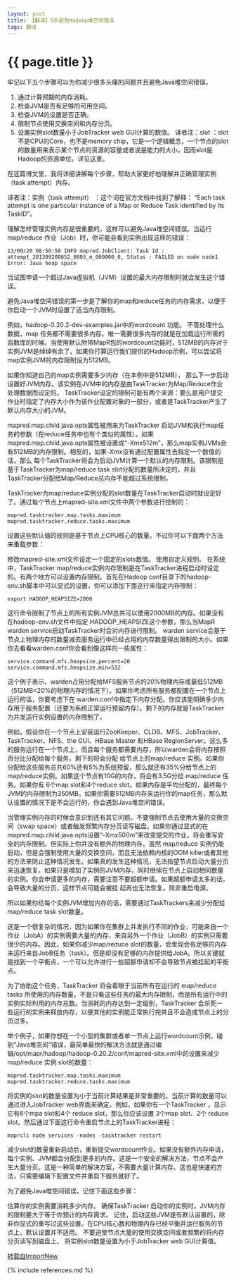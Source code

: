 ```yaml
---
layout: post
title: 【翻译】5步避免Hadoop堆空间错误
tags: 翻译
---
```


{{ page.title }}
================

牢记以下五个步骤可以为你减少很多头痛的问题并且避免Java堆空间错误。

1.	通过计算预期的内存消耗。
2.	检查JVM是否有足够的可用空间。
3.	检查JVM的设置是否正确。
4.	限制节点使用交换空间和内存分页。
5.	设置实例slot数量小于JobTracker web GUI计算的数值。
译者注：slot  ：slot不是CPU的Core，也不是memory chip，它是一个逻辑概念，一个节点的slot的数量用来表示某个节点的资源的容量或者说是能力的大小，因而slot是 Hadoop的资源单位。详见这里。

在这篇博文里，我将详细讲解每个步骤，帮助大家更好地理解并正确管理实例（task attempt）内存。

译者注：实例（task attempt） ：这个词在官方文档中找到了解释： “Each task attempt is one particular instance of a Map or Reduce Task identified by its TaskID”。

理解怎样管理实例内存是很重要的，这样可以避免Java堆空间错误。当运行 map/reduce 作业（Job）时，你可能会看到实例出现这样的错误：

    13/09/20 08:50:56 INFO mapred.JobClient: Task Id : attempt_201309200652_0003_m_000000_0, Status : FAILED on node node1
    Error: Java heap space


当试图申请一个超过Java虚拟机（JVM）设置的最大内存限制时就会发生这个错误。

避免Java堆空间错误的第一步是了解你的map和reduce任务的内存需求，以便于你启动一个JVM时设置了适当内存限制。

例如，hadoop-0.20.2-dev-examples.jar中的wordcount 功能。 不管处理什么数据，map 任务都不需要很多内存。唯一需要很多内存的就是在加载运行所需的函数库的时候。当使用默认附带MapR包的wordcount功能时，512MB的内存对于实例JVM是绰绰有余了。如果你打算运行我们提供的Hadoop示例，可以尝试将map实例JVM的内存限制设为512MB。

如果你知道自己的map实例需要多少内存（在本例中是512MB）， 那么下一步启动设置好JVM内存。该实例在JVM中的内存是由TaskTracker为Map/Reduce作业处理数据而设定的。 TaskTracker设定的限制可能有两个来源：要么是用户提交作业时指定了内存大小作为该作业配置对象的一部分，或者是TaskTracker产生了 默认内存大小的JVM。

mapred.map.child.java.opts属性被用来为TaskTracker 启动JVM和执行map任务的参数（在reduce任务中也有个类似的属性）。如果mapred.map.child.java.opts属性被设置成“-Xmx512m”，那么map实例JVMs会有512MB的内存限制。相反的，如果-Xmx没有通过配置属性去指定一个数值的话，那么 每个TaskTracker将会为启动JVM计算一个默认的内存限制。该限制是基于TaskTracker为map/reduce task slot分配的数量所决定的，并且TaskTracker分配给Map/Reduce总内存不能超过系统限制。

TaskTracker为map/reduce实例分配的slot数量在TaskTracker启动时就设定好了。通过每个节点上mapred-site.xml文件中两个参数进行控制的：

    mapred.tasktracker.map.tasks.maximum
    mapred.tasktracker.reduce.tasks.maximum


设置这些默认值的规则是基于节点上CPU核心的数量。不过你可以下面两个方法来重载参数：

修改mapred-site.xml文件设定一个固定的slots数值。
使用自定义规则。
在系统中，TaskTracker  map/reduce实例内存限制是在TaskTracker进程启动时设定的。有两个地方可以设置内存限制。首先在Hadoop conf目录下的hadoop-env.sh脚本中可以显式的设置，你可以添加下面这行来指定内存限制：


    export HADOOP_HEAPSIZE=2000

这行命令限制了节点上的所有实例JVM总共可以使用2000MB的内存。如果没有在hadoop-env.sh文件中指定 HADOOP_HEAPSIZE这个参数，那么当MapR warden service启动TaskTracker时会对内存进行限制。 warden service会基于节点上物理内存的数量减去服务运行中已经占用的内存数量得出限制的大小。如果你去看看warden.conf你会看到像这样的一些属性：


    service.command.mfs.heapsize.percent=20
    service.command.mfs.heapsize.min=512

这个例子表示，warden占用分配给MFS服务节点的20%物理内存或最低512MB（512MB<20%的物理内存的情况下）。如果你考虑所有服务都配置在一个节点上运行的话，你要考虑下在 warden.conf中指定下内存分配。你应该能明确多少内存用于服务配置（还要为系统正常运行预留内存）。剩下的内存就是TaskTracker为并发运行实例设置的内存限制了。

例如，假设你在一个节点上安装运行ZooKeeper、CLDB、MFS、JobTracker、TaskTracker、NFS、the GUI、HBase Master 和HBase RegionServer。这么多的服务运行在一个节点上，而且每个服务都需要内存，所以warden会将内存按照百分比分配给每个服务，剩下的将会分配 给节点上的map/reduce 实例。如果你分配给这些服务总共60%还有5%为系统预留，那么就还有35%分给节点上的map/reduce实例。如果这个节点有10G的内存，将会有3.5G分给 map/reduce 任务。如果你有 6个map slot和4个reduce slot。如果内存是平均分配的，最终每个JVM的内存限制为350MB。如果你需要512MB内存来运行你的map任务，那么默认设置的情况下是不会运行的，你会遇到Java堆空间错误。

当管理实例内存的时候会意识到还有其它问题。不要强制节点去使用大量的交换空间（swap space）或者触发频繁内存分页读写磁盘。如果你通过显式的在mapred.map.child.java.opts设置“-Xmx500m”来改变提交的作业，将会重写安全的内存限制。但实际上你并没有额外的物理内存。虽然 map/reduce 实例仍能启动，但是会强制使用大量的交换空间，而且无法依赖内核的OOM killer或者其他的方法来防止这种情况发生。如果真的发生这种情况，无法指望节点启动大量分页来迅速恢复。如果只是增加了实例的JVM内存，同时继续在节点上启动相同数量的实例。你会申请更多的内存，需要注意不要超额申请。如果超额申请太多的话，会导致大量的分页，这样节点可能会被挂 起再也无法恢复。除非重启电源。

所以如果你给每个实例JVM增加内存的话，需要通过TaskTrackers来减少分配给map/reduce task slot数量。

这是一个很复杂的情况，因为如果你在集群上并发执行不同的作业，可能来自一个作业（JobA）的实例需要大量的内存，来自另外一个作业（JobB）的实例只需要很少的内存。因此，如果你减少map/reduce slot的数量，会发现会有足够的内存来运行来自JobB任务（task）。但是却没有足够的内存提供给JobA。所以关键就是找到一个平衡点，一个可以允许进行一些超额申请却不会导致节点被挂起的平衡点。

为了协助这个任务，TaskTracker 将会着眼于当前所有在运行的 map/reduce tasks 所使用的内存数量。不是只看这些任务的最大内存限制，而是所有运行中的实例实际利用的内存总数。当消耗的内存达到一定级别，TaskTracker 会杀死一些运行的实例来释放内存，以便其他的实例能正常执行完并且不会造成节点上的分页过多。

举个例子，如果你想在一个小型的集群或者单一节点上运行wordcount示例，碰到“Java堆空间”错误，最简单最快的解决方法就是通过编辑/opt/mapr/hadoop/hadoop-0.20.2/conf/mapred-site.xml中的设置来减少 map/reduce 实例 slot的数量：



    mapred.tasktracker.map.tasks.maximum 
    mapred.tasktracker.reduce.tasks.maximum

将实例的slot的数量设置为小于当前计算结果是非常重要的。当前计算的数量可以通过进入JobTracker web界面来确定。例如，如果你有一个TaskTracker ，显示它有6个mpa slot和4个 reduce slot，那么你应该设置 3个map slot、2个 reduce slot。然后通过下面这行命令重启节点上的TaskTracker进程：


    maprcli node services -nodes -tasktracker restart

减少slot的数量重新启动后，重新提交wordcount作业。如果没有额外内存申请，每个实例、JVM都会分配到更多的内存。这是一个安全的解决方法，节点不会产生大量分页。这是一种简单的解决方案，不需要大量计算内存。这也是快速的方法，只需要编辑下配置文件并重启下服务就好了。

为了避免Java堆空间错误，记住下面这些步骤：

估算你的实例需要消耗多少内存。
确保TaskTracker 启动你的实例时，JVM内存的限制要大于等于你预计的内存需求。
记住，启动这些JVM是有默认设置的，除非你显式的重写过这些设置。在CPU核心数和物理内存已经平衡并运行服务的节点上，默认设置并不适用。
不要迫使节点大量的使用交换空间或者频繁的将内存分页读写到磁盘上。
将实例slot数量设置为小于JobTracker web GUI计算值。

[转载自ImportNew][1]



  [1]: http://www.importnew.com/14049.html
  
  {% include references.md %}